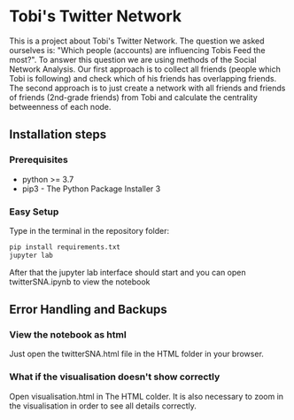 # Tobi's Twitter Network

This is a project about Tobi's Twitter Network. The question we asked ourselves is: "Which people (accounts) are influencing Tobis Feed the most?". To answer this question we are using methods of the Social Network Analysis. Our first approach is to collect all friends (people which Tobi is following) and check which of his friends has overlapping friends. The second approach is to just create a network with all friends and friends of friends (2nd-grade friends) from Tobi and calculate the centrality betweenness of each node.

## Installation steps

### Prerequisites

- python >= 3.7
- pip3 - The Python Package Installer 3

### Easy Setup

Type in the terminal in the repository folder:

``` bash
pip install requirements.txt
jupyter lab
```

After that the jupyter lab interface should start and you can open twitterSNA.ipynb to view the notebook

## Error Handling and Backups

### View the notebook as html 

Just open the twitterSNA.html file in the HTML folder in your browser.

### What if the visualisation doesn't show correctly

Open visualisation.html in The HTML colder. It is also necessary to zoom in the visualisation in order to see all details correctly.



